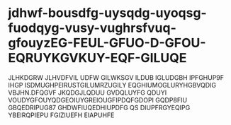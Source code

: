 # jdhwf-bousdfg-uysqdg-uyoqsg-fuodqyg-vusy-vughrsfvuq-gfouyzEG-FEUL-GFUO-D-GFOU-EQRUYKGVKUY-EQF-GILUQE
JLHKDGRW  JLHVDFVIL UDFW GILWKSGV ILDUB IGLUDGBH IPFGHUP9F IHGP ISDMUGHPEIRUSTGILUMRZUGILY EQGHIUMOGLURYHGBVQDIG VBJHN.DFQGVF JKQDGJLQDUU GVDQLUYFG QDUYI VOUDYGFOUYQDGEOIUYGREIOUGFIPDQFGDOPI GQDP8FIU GBQEDRIPUG87 GHDWFIUQEDHIUPDFG QS DIUPFRGYEQIPG YBEIRQPIEPU FGIZIUEFH EIAPUHFE

